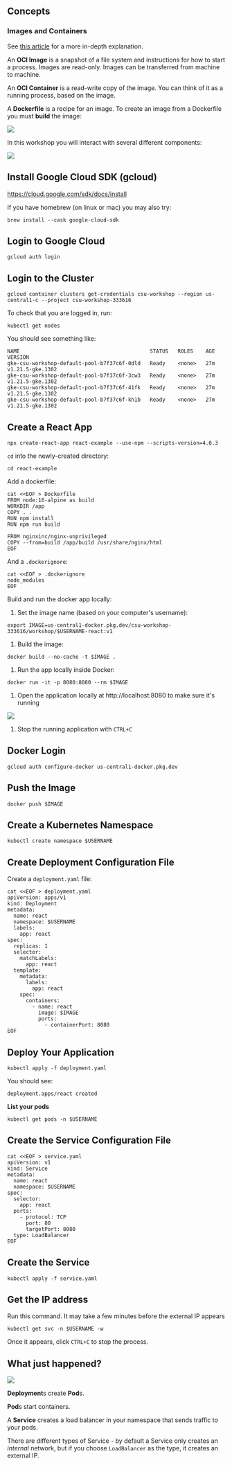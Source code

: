 ## Concepts

### Images and Containers

See [this article](https://www.padok.fr/en/blog/container-docker-oci) for a more in-depth explanation.

An **OCI Image** is a snapshot of a file system and instructions for how to start a process. Images are read-only. Images can be transferred from machine to machine.

An **OCI Container** is a read-write copy of the image. You can think of it as a running process, based on the image.

A **Dockerfile** is a recipe for an image. To create an image from a Dockerfile you must **build** the image:

![](./diagrams/images.drawio.svg)

In this workshop you will interact with several different components:

![](./diagrams/overview.drawio.svg)

## Install Google Cloud SDK (gcloud)

https://cloud.google.com/sdk/docs/install

If you have homebrew (on linux or mac) you may also try:

```
brew install --cask google-cloud-sdk
```

## Login to Google Cloud

```
gcloud auth login
```

## Login to the Cluster

```
gcloud container clusters get-credentials csu-workshop --region us-central1-c --project csu-workshop-333616
```

To check that you are logged in, run:

```
kubectl get nodes
```

You should see something like:

```
NAME                                          STATUS   ROLES    AGE   VERSION
gke-csu-workshop-default-pool-b7f37c6f-0dld   Ready    <none>   27m   v1.21.5-gke.1302
gke-csu-workshop-default-pool-b7f37c6f-3cw3   Ready    <none>   27m   v1.21.5-gke.1302
gke-csu-workshop-default-pool-b7f37c6f-41fk   Ready    <none>   27m   v1.21.5-gke.1302
gke-csu-workshop-default-pool-b7f37c6f-kh1b   Ready    <none>   27m   v1.21.5-gke.1302
```

## Create a React App

```
npx create-react-app react-example --use-npm --scripts-version=4.0.3
```

`cd` into the newly-created directory:

```
cd react-example
```

Add a dockerfile:

```
cat <<EOF > Dockerfile
FROM node:16-alpine as build
WORKDIR /app
COPY . .
RUN npm install
RUN npm run build

FROM nginxinc/nginx-unprivileged
COPY --from=build /app/build /usr/share/nginx/html
EOF
```

And a `.dockerignore`:

```
cat <<EOF > .dockerignore
node_modules
EOF
```

Build and run the docker app locally:

1. Set the image name (based on your computer's username):

  ```
  export IMAGE=us-central1-docker.pkg.dev/csu-workshop-333616/workshop/$USERNAME-react:v1
  ```

1. Build the image:

  ```
  docker build --no-cache -t $IMAGE .
  ```

1. Run the app locally inside Docker:

  ```
  docker run -it -p 8080:8080 --rm $IMAGE
  ```

1. Open the application locally at http://localhost:8080 to make sure it's running

  ![](./diagrams/home-page.png)

1. Stop the running application with `CTRL+C`



## Docker Login

```
gcloud auth configure-docker us-central1-docker.pkg.dev
```

## Push the Image

```
docker push $IMAGE
```

## Create a Kubernetes Namespace

```
kubectl create namespace $USERNAME
```

## Create Deployment Configuration File

Create a `deployment.yaml` file:

```
cat <<EOF > deployment.yaml
apiVersion: apps/v1
kind: Deployment
metadata:
  name: react
  namespace: $USERNAME
  labels:
    app: react
spec:
  replicas: 1
  selector:
    matchLabels:
      app: react
  template:
    metadata:
      labels:
        app: react
    spec:
      containers:
        - name: react
          image: $IMAGE
          ports:
            - containerPort: 8080
EOF
```

## Deploy Your Application

```
kubectl apply -f deployment.yaml
```

You should see:

```
deployment.apps/react created
```

**List your pods**

```
kubectl get pods -n $USERNAME
```

## Create the Service Configuration File

```
cat <<EOF > service.yaml
apiVersion: v1
kind: Service
metadata:
  name: react
  namespace: $USERNAME
spec:
  selector:
    app: react
  ports:
    - protocol: TCP
      port: 80
      targetPort: 8080
  type: LoadBalancer
EOF
```

## Create the Service

```
kubectl apply -f service.yaml
```

## Get the IP address

Run this command. It may take a few minutes before the external IP appears

```
kubectl get svc -n $USERNAME -w
```

Once it appears, click `CTRL+C` to stop the process.

## What just happened?

![](./diagrams/kube.drawio.svg)

**Deployment**s create **Pod**s.

**Pod**s start containers.

A **Service** creates a load balancer in your namespace that sends traffic to your pods.

There are different types of Service - by default a Service only creates an _internal_ network, but if you choose `LoadBalancer` as the type, it creates an external IP.